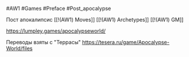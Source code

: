 #AW1 #Games #Preface #Post_apocalypse

Пост апокалипсис
[[!(AW1) Moves]]
[[!(AW1) Archetypes]]
[[!(AW1) GM]]

https://lumpley.games/apocalypseworld/

Переводы взяты с "Террасы" https://tesera.ru/game/Apocalypse-World/files 
